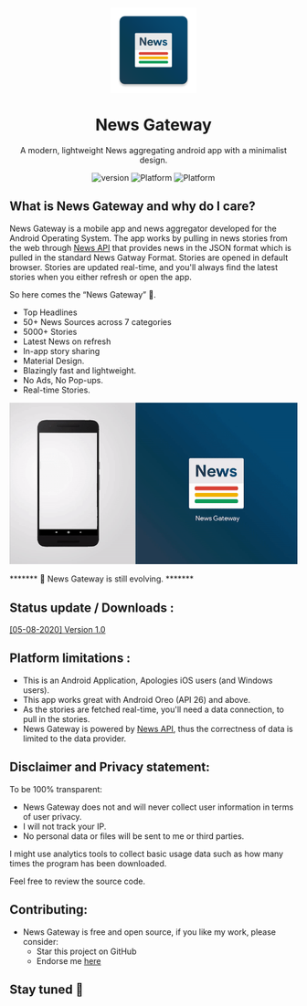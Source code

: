 <p align="center">
  <img width="150" align="center" src="app/src/main/res/mipmap-xxxhdpi/ic_launcher.png">
</p>
<h1 align="center">
  News Gateway
</h1>
<p align="center">
  A modern, lightweight News aggregating android app with a minimalist design.
</p>
<p align="center">
   <a style="text-decoration:none" href="release/">
    <img src="https://img.shields.io/badge/Latest%20Version-v1.0-blue" alt="version" />
  </a>
  <a style="text-decoration:none">
    <img src="https://img.shields.io/badge/Platform-Android-brightgreen" alt="Platform" />
  </a>
   <a style="text-decoration:none" href="https://github.com/chiragkhandhar/News-Gateway/raw/master/app/release/News%20Gateway.apk">
    <img src="https://img.shields.io/badge/Download-App-red" alt="Platform" />
  </a>
 
</p>



## What is News Gateway and why do I care?

News Gateway is a mobile app and news aggregator developed for the Android Operating System.
The app works by pulling in news stories from the web through [News API](http://newsapi.org/) that provides news in 
the JSON format which is pulled in the standard News Gatway Format. Stories are opened in default browser. Stories are updated real-time,
and you'll always find the latest stories when you either refresh or open the app. 

So here comes the “News Gateway” 🎉.

* Top Headlines
* 50+ News Sources across 7 categories
* 5000+ Stories
* Latest News on refresh
* In-app story sharing 
* Material Design.
* Blazingly fast and lightweight.
* No Ads, No Pop-ups.
* Real-time Stories.

<p align="center">
  <img  src="Assets/overview.gif" width="1920">
</p>



******* 📣 News Gateway is still evolving. *******

## Status update / Downloads :

[[05-08-2020] Version 1.0](app/release/)

## Platform limitations :

* This is an Android Application, Apologies iOS users (and Windows users).
* This app works great with Android Oreo (API 26) and above.
* As the stories are fetched real-time, you'll need a data connection, to pull in the stories.
* News Gateway is powered by [News API](http://newsapi.org/), thus the correctness of data is limited to the data provider.


## Disclaimer and Privacy statement:

To be 100% transparent:

* News Gateway does not and will never collect user information in terms of user privacy.
* I will not track your IP. 
* No personal data or files will be sent to me or third parties. 

I might use analytics tools to collect basic usage data such as how many times the program has been downloaded.

Feel free to review the source code.

## Contributing:

* News Gateway is free and open source, if you like my work, please consider:
   * Star this project on GitHub
   * Endorse me [here](https://www.linkedin.com/in/chirag-khandhar/)


## Stay tuned 📢

